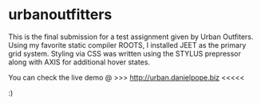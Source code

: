 # urbanoutfitters

This is the final submission for a test assignment given by Urban Outfiters. Using my favorite static compiler ROOTS, I installed JEET as the primary grid system. Styling via CSS was written using the STYLUS prepressor along with AXIS for additional hover states.

You can check the live demo @ >>> http://urban.danielpope.biz <<<<<

:)